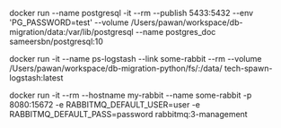 docker run --name postgresql -it --rm --publish 5433:5432 --env 'PG_PASSWORD=test' --volume /Users/pawan/workspace/db-migration/data:/var/lib/postgresql --name postgres_doc sameersbn/postgresql:10

docker run -it --name ps-logstash --link some-rabbit --rm --volume /Users/pawan/workspace/db-migration-python/fs/:/data/ tech-spawn-logstash:latest

docker run -it --rm --hostname my-rabbit --name some-rabbit -p 8080:15672 -e RABBITMQ_DEFAULT_USER=user -e RABBITMQ_DEFAULT_PASS=password rabbitmq:3-management